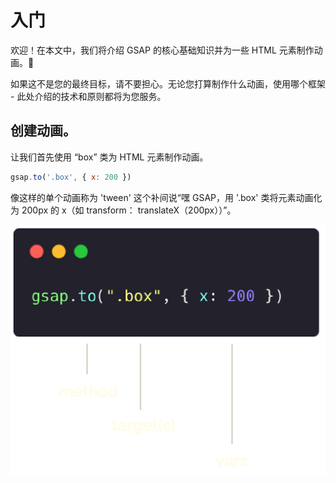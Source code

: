 # 入门

欢迎！在本文中，我们将介绍 GSAP 的核心基础知识并为一些 HTML 元素制作动画。🥳

如果这不是您的最终目标，请不要担心。无论您打算制作什么动画，使用哪个框架 - 此处介绍的技术和原则都将为您服务。

## 创建动画。

让我们首先使用 “box” 类为 HTML 元素制作动画。

```js
gsap.to('.box', { x: 200 })
```

像这样的单个动画称为 'tween' 这个补间说“嘿 GSAP，用 '.box' 类将元素动画化为 200px 的 x（如 transform： translateX（200px））”。

![](./01.png)
